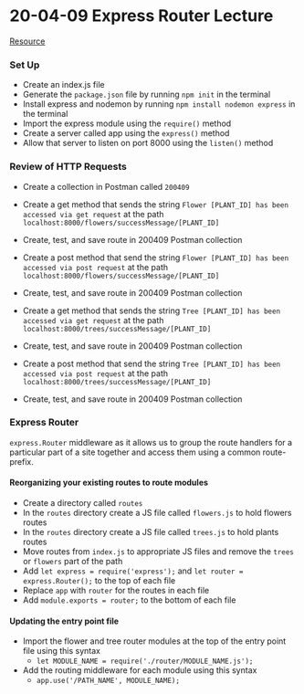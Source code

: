 # 20-04-09 Express Router Lecture


[Resource](https://developer.mozilla.org/en-US/docs/Learn/Server-side/Express_Nodejs/routes#Routes_primer)


### Set Up
- Create an index.js file
- Generate the `package.json` file by running `npm init` in the terminal
- Install express and nodemon by running `npm install nodemon express` in the terminal
- Import the express module using the `require()` method
- Create a server called app using the `express()` method
- Allow that server to listen on port 8000 using the `listen()` method

### Review of HTTP Requests
- Create a collection in Postman called `200409`


- Create a get method that sends the string `Flower [PLANT_ID] has been accessed via get request` at the path `localhost:8000/flowers/successMessage/[PLANT_ID]`
- Create, test, and save route in 200409 Postman collection


- Create a post method that send the string `Flower [PLANT_ID] has been accessed via post request` at the path `localhost:8000/flowers/successMessage/[PLANT_ID]`
- Create, test, and save route in 200409 Postman collection


- Create a get method that sends the string `Tree [PLANT_ID] has been accessed via get request` at the path `localhost:8000/trees/successMessage/[PLANT_ID]`
- Create, test, and save route in 200409 Postman collection


- Create a post method that send the string `Tree [PLANT_ID] has been accessed via post request` at the path `localhost:8000/trees/successMessage/[PLANT_ID]`
- Create, test, and save route in 200409 Postman collection

### Express Router
`express.Router` middleware as it allows us to group the route handlers for a particular part of a site together and access them using a common route-prefix.
#### Reorganizing your existing routes to route modules
- Create a directory called `routes`
- In the `routes` directory create a JS file called `flowers.js` to hold flowers routes
- In the `routes` directory create a JS file called `trees.js` to hold plants routes
- Move routes from `index.js` to appropriate JS files and remove the `trees` or `flowers` part of the path
- Add `let express = require('express');` and `let router = express.Router();` to the top of each file
- Replace `app` with `router` for the routes in each file
- Add `module.exports = router;` to the bottom of each file


#### Updating the entry point file
- Import the flower and tree router modules at the top of the entry point file using this syntax
    - `let MODULE_NAME = require('./router/MODULE_NAME.js');`
- Add the routing middleware for each module using this syntax
    - `app.use('/PATH_NAME', MODULE_NAME);`